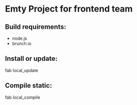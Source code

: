 Emty Project for frontend team
===============

Build requirements:
-------------------

* node.js
* brunch.io

Install or update:
----------

fab local_update

Compile static:
----------

fab local_compile

